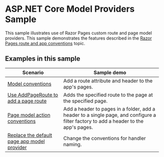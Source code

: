 # ASP.NET Core Model Providers Sample

This sample illustrates use of Razor Pages custom route and page model providers. This sample demonstrates the features described in the [Razor Pages route and app conventions](https://learn.microsoft.com/aspnet/core/razor-pages/razor-pages-convention-features) topic.

## Examples in this sample

| Scenario | Sample demo |
| -------- | ----------- |
| [Model conventions](https://learn.microsoft.com/aspnet/core/razor-pages/razor-pages-conventions#model-conventions) | Add a route attribute and header to the app's pages. |
| [Use AddPageRoute to add a page route](https://learn.microsoft.com/aspnet/core/razor-pages/razor-pages-conventions#configure-a-page-route) | Adds the specified route to the page at the specified page. |
| [Page model action conventions](https://learn.microsoft.com/aspnet/core/razor-pages/razor-pages-conventions#page-model-action-conventions) | Add a header to pages in a folder, add a header to a single page, and configure a filter factory to add a header to the app's pages. |
| [Replace the default page app model provider](https://learn.microsoft.com/aspnet/core/razor-pages/razor-pages-conventions#replace-the-default-page-app-model-provider) | Change the conventions for handler naming. |
